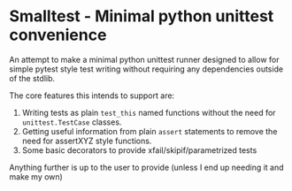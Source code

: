 # Smalltest - Minimal python unittest convenience #

An attempt to make a minimal python unittest runner designed to allow for simple pytest
style test writing without requiring any dependencies outside of the stdlib.

The core features this intends to support are:
   1. Writing tests as plain `test_this` named functions without the need for `unittest.TestCase`
      classes.
   2. Getting useful information from plain `assert` statements to remove the need for 
      assertXYZ style functions.
   3. Some basic decorators to provide xfail/skipif/parametrized tests
   
Anything further is up to the user to provide (unless I end up needing it and make my own)


